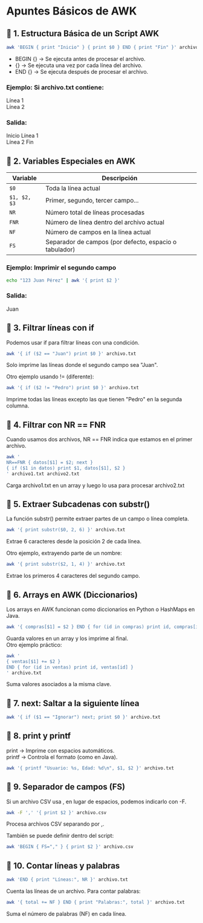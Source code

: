 # Apuntes Básicos de AWK

## 🔹 1. Estructura Básica de un Script AWK

```bash
awk 'BEGIN { print "Inicio" } { print $0 } END { print "Fin" }' archivo.txt
```
- BEGIN {} → Se ejecuta antes de procesar el archivo.
- {} → Se ejecuta una vez por cada línea del archivo.
- END {} → Se ejecuta después de procesar el archivo.

### Ejemplo: Si archivo.txt contiene:

Línea 1  
Línea 2

### Salida:

Inicio
Línea 1  
Línea 2
Fin

## 🔹 2. Variables Especiales en AWK

| Variable  | Descripción |
|-----------|------------|
| `$0`      | Toda la línea actual |
| `$1, $2, $3` | Primer, segundo, tercer campo... |
| `NR`      | Número total de líneas procesadas |
| `FNR`     | Número de línea dentro del archivo actual |
| `NF`      | Número de campos en la línea actual |
| `FS`      | Separador de campos (por defecto, espacio o tabulador) |

### Ejemplo: Imprimir el segundo campo

```bash
echo "123 Juan Pérez" | awk '{ print $2 }'
```
### Salida:
Juan

## 🔹 3. Filtrar líneas con if
Podemos usar if para filtrar líneas con una condición.
```bash
awk '{ if ($2 == "Juan") print $0 }' archivo.txt
```
Solo imprime las líneas donde el segundo campo sea "Juan".  

Otro ejemplo usando != (diferente):
```bash
awk '{ if ($2 != "Pedro") print $0 }' archivo.txt
```
Imprime todas las líneas excepto las que tienen "Pedro" en la segunda columna.

## 🔹 4. Filtrar con NR == FNR
Cuando usamos dos archivos, NR == FNR indica que estamos en el primer archivo.
```bash
awk '
NR==FNR { datos[$1] = $2; next } 
{ if ($1 in datos) print $1, datos[$1], $2 }
' archivo1.txt archivo2.txt
```
Carga archivo1.txt en un array y luego lo usa para procesar archivo2.txt

##  🔹 5. Extraer Subcadenas con substr()
La función substr() permite extraer partes de un campo o línea completa.
```bash
awk '{ print substr($0, 2, 6) }' archivo.txt
```
Extrae 6 caracteres desde la posición 2 de cada línea.

Otro ejemplo, extrayendo parte de un nombre:
```bash
awk '{ print substr($2, 1, 4) }' archivo.txt
```
Extrae los primeros 4 caracteres del segundo campo.

## 🔹 6. Arrays en AWK (Diccionarios)
Los arrays en AWK funcionan como diccionarios en Python o HashMaps en Java.
```bash
awk '{ compras[$1] = $2 } END { for (id in compras) print id, compras[id] }' archivo.txt
```
Guarda valores en un array y los imprime al final.  
Otro ejemplo práctico:
```bash
awk '
{ ventas[$1] += $2 }
END { for (id in ventas) print id, ventas[id] }
' archivo.txt
```
Suma valores asociados a la misma clave.

## 🔹 7. next: Saltar a la siguiente línea
```bash
awk '{ if ($1 == "Ignorar") next; print $0 }' archivo.txt
```
## 🔹 8. print y printf

print → Imprime con espacios automáticos.  
printf → Controla el formato (como en Java).

```bash
awk '{ printf "Usuario: %s, Edad: %d\n", $1, $2 }' archivo.txt
```
## 🔹 9. Separador de campos (FS)

Si un archivo CSV usa , en lugar de espacios, podemos indicarlo con -F.
```bash
awk -F ',' '{ print $2 }' archivo.csv
```
Procesa archivos CSV separando por ,.  

También se puede definir dentro del script:
```bash
awk 'BEGIN { FS="," } { print $2 }' archivo.csv
```
## 🔹 10. Contar líneas y palabras
```bash
awk 'END { print "Líneas:", NR }' archivo.txt
```
 Cuenta las líneas de un archivo. 
Para contar palabras:
```bash
awk '{ total += NF } END { print "Palabras:", total }' archivo.txt
```
Suma el número de palabras (NF) en cada línea.
